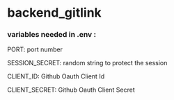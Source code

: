 # backend_gitlink


### variables needed in .env :
PORT: port number

SESSION_SECRET: random string to protect the session

CLIENT_ID: Github Oauth Client Id

CLIENT_SECRET: Github Oauth Client Secret